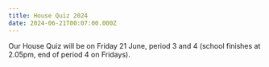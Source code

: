 ```yaml
---
title: House Quiz 2024
date: 2024-06-21T00:07:00.000Z
---
```

Our House Quiz will be on Friday 21 June, period 3 and 4 (school finishes at 2.05pm, end of period 4 on Fridays).
